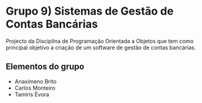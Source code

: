 # Grupo 9) Sistemas de Gestão de Contas Bancárias

Projecto da Disciplina de Programação Orientada a Objetos que tem como principal objetivo a criação de 
um software de gestão de contas bancárias.

## Elementos do grupo
* Anaxímeno Brito
* Carlos Monteiro
* Tamiris Évora
